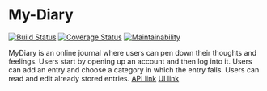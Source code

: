 # My-Diary
[![Build Status](https://travis-ci.org/alikibirig/My-Diary.svg?branch=master)](https://travis-ci.org/alikibirig/My-Diary)
[![Coverage Status](https://coveralls.io/repos/github/alikibirig/My-Diary/badge.svg?branch=master)](https://coveralls.io/github/alikibirig/My-Diary?branch=master)
[![Maintainability](https://api.codeclimate.com/v1/badges/ce6851605ff02e12c2a5/maintainability)](https://codeclimate.com/github/alikibirig/My-Diary/maintainability)

MyDiary is an online journal where users can pen down their thoughts and feelings.
Users start by opening up an account and then log into it.
Users can add an entry and choose a category in which the entry falls.
Users can read and edit already stored entries. 
[API link](https://ali-diary.herokuapp.com/)
[UI link](https://alikibirig.github.io/My-Diary/) 